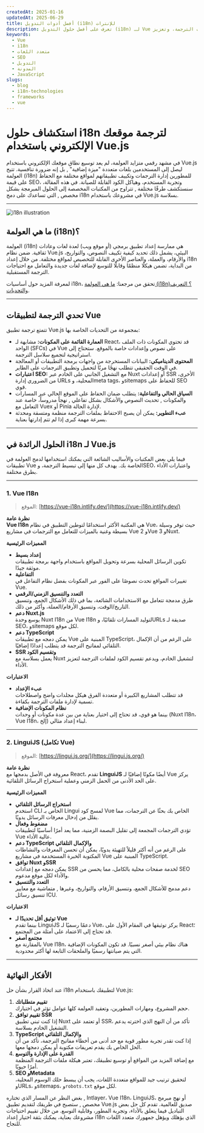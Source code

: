 ```yaml
---
createdAt: 2025-01-16
updatedAt: 2025-06-29
title: أفضل أدوات التدويل (i18n) للإنترات
description: تعرف على أفضل حلول التدويل (i18n) لـ Vue لتجاوز تحديات الترجمة، وتعزيز SEO، وتقديم تجربة ويب عالمية سلسة.
keywords:
  - Vue
  - i18n
  - متعدد اللغات
  - SEO
  - التدويل
  - المدونة
  - JavaScript
slugs:
  - blog
  - i18n-technologies
  - frameworks
  - vue
---
```


# استكشاف حلول i18n لترجمة موقعك الإلكتروني باستخدام Vue.js

في مشهد رقمي متزايد العولمة، لم يعد توسيع نطاق موقعك الإلكتروني باستخدام Vue.js ليصل إلى المستخدمين بلغات متعددة "ميزة إضافية" , بل إنه ضرورة تنافسية. تتيح العولمة (i18n) للمطورين إدارة الترجمات وتكييف تطبيقاتهم لمواقع مختلفة مع الحفاظ على قيمة SEO، وتجربة المستخدم، وهياكل الكود القابلة للصيانة. في هذه المقالة، سنستكشف طرقًا مختلفة , تتراوح من المكتبات المخصصة إلى الحلول المبرمجة بشكل مخصص , التي تساعدك على دمج i18n في مشروعك باستخدام Vue.js بسلاسة.

---

![i18n illustration](https://github.com/aymericzip/intlayer/blob/main/docs/assets/i18n.webp)

## ما هي العولمة (i18n)؟

العولمة (i18n) هي ممارسة إعداد تطبيق برمجي (أو موقع ويب) لعدة لغات وعادات ثقافية. ضمن نظام Vue.js البيئي، يشمل ذلك تحديد كيفية تكييف النصوص، والتواريخ، والأرقام، والعملة، والعناصر الأخرى القابلة للتخصيص لمواقع مختلفة. من خلال إعداد i18n من البداية، تضمن هيكلًا منظمًا وقابلًا للتوسع لإضافة لغات جديدة والتعامل مع احتياجات الترجمة المستقبلية.

لمعرفة المزيد حول أساسيات i18n، تحقق من مرجعنا: [ما هي العولمة (i18n)؟ التعريف والتحديات](https://github.com/aymericzip/intlayer/blob/main/docs/blog/ar/what_is_internationalization.md).

---

## تحدي الترجمة لتطبيقات Vue

تتمتع ترجمة تطبيق Vue.js بمجموعة من التحديات الخاصة بها:

- **العمارة القائمة على المكونات:** مشابهة لـ React، قد تحتوي المكونات ذات الملف الواحد (SFCs) في Vue على نصوص وإعدادات خاصة بالموقع. ستحتاج إلى استراتيجية لتجميع سلاسل الترجمة.
- **المحتوى الديناميكي:** البيانات المستخرجة من واجهات برمجة التطبيقات أو المعالجة في الوقت الحقيقي تتطلب نهجًا مرنًا لتحميل وتطبيق الترجمات على الطاير.
- **اعتبارات SEO:** مع التشغيل الجانبي على الخادم عبر Nuxt أو إعدادات SSR الأخرى، من الضروري إدارة URLs المحلية، وmeta tags، وsitemaps للحفاظ على SEO قوي.
- **السياق الحالي والتفاعلية:** يتطلب ضمان الحفاظ على الموقع الحالي عبر المسارات والمكونات , تحديث النصوص والأشكال بشكل تفاعلي , نهجاً مدروساً، خاصة عند التعامل مع Vuex أو Pinia لإدارة الحالة.
- **عبء التطوير:** يمكن أن يصبح الاحتفاظ بملفات الترجمة منظمة ومتسقة ومحدثة بسرعة مهمة كبرى إذا لم تتم إدارتها بعناية.

---

## الحلول الرائدة في i18n لـ Vue.js

فيما يلي بعض المكتبات والأساليب الشائعة التي يمكنك استخدامها لدمج العولمة في تطبيقات Vue الخاصة بك. يهدف كل منها إلى تبسيط الترجمة، وSEO، واعتبارات الأداء بطرق مختلفة.

---

### 1. Vue I18n

> الموقع: [https://vue-i18n.intlify.dev/](https://vue-i18n.intlify.dev/)

**نظرة عامة**  
**Vue I18n** هي المكتبة الأكثر استخدامًا لتوطين التطبيق في نظام Vue، حيث توفر وسيلة بسيطة وغنية بالميزات للتعامل مع الترجمات في مشاريع Vue 2 وVue 3 وNuxt.

**المميزات الرئيسية**

- **إعداد بسيط**  
  تكوين الرسائل المحلية بسرعة وتحويل المواقع باستخدام واجهة برمجة تطبيقات موثقة جيدًا.
- **التفاعلية**  
  تغييرات المواقع تحدث نصوصًا على الفور عبر المكونات بفضل نظام التفاعل في Vue.
- **التعدد والتنسيق الزمني/الرقمي**  
  طرق مدمجة تتعامل مع الاستخدامات الشائعة، بما في ذلك الأشكال الجمع، وتنسيق التاريخ/الوقت، وتنسيق الأرقام/العملة، وأكثر من ذلك.
- **دعم Nuxt.js**  
  يوسع وحدة Nuxt I18n من Vue I18n لتوليد المسارات تلقائيًا، وURLs صديقة لـ SEO، وsitemaps لكل موقع.
- **دعم TypeScript**  
  يمكن دمجه مع تطبيقات Vue المبنية على TypeScript، على الرغم من أن الإكمال التلقائي لمفاتيح الترجمة قد يتطلب إعدادًا إضافيًا.
- **SSR وتقسيم الكود**  
  يعمل بسلاسة مع Nuxt لتشغيل الخادم، ويدعم تقسيم الكود لملفات الترجمة لتعزيز الأداء.

**الاعتبارات**

- **عبء الإعداد**  
  قد تتطلب المشاريع الكبيرة أو متعددة الفرق هيكل مجلدات واضح واصطلاحات تسمية لإدارة ملفات الترجمة بكفاءة.
- **نظام المكونات الإضافية**  
  بينما هو قوي، قد تحتاج إلى اختيار بعناية من بين عدة مكونات أو وحدات (Nuxt I18n، Vue I18n، إلخ) لبناء إعداد مثالي.

---

### 2. LinguiJS (تكامل Vue)

> الموقع: [https://lingui.js.org/](https://lingui.js.org/)

**نظرة عامة**  
معروفة في الأصل بدمجها مع React، تقدم **LinguiJS** أيضًا مكونًا إضافيًا لـ Vue يركز على الحد الأدنى من الحمل الزمني وعملية استخراج الرسائل التلقائية.

**المميزات الرئيسية**

- **استخراج الرسائل التلقائي**  
  استخدم CLI الخاص بـ Lingui لمسح كود Vue الخاص بك بحثًا عن الترجمات، مما يقلل من إدخال معرفات الرسائل يدويًا.
- **مضغوط وفعال**  
  تؤدي الترجمات المجمعة إلى تقليل البصمة الزمنية، مما يعد أمرًا أساسيًا لتطبيقات Vue عالية الأداء.
- **دعم TypeScript والإكمال التلقائي**  
  على الرغم من أنه أكثر قليلاً للتهيئة يدويًا، يمكن أن تحسن المعرفات والنشاطات المكتوبة الخبرة المستخدمة في مشاريع Vue المبنية على TypeScript.
- **توافق Nuxt وSSR**  
  يمكن دمجه مع إعدادات SSR لخدمة صفحات محلية بالكامل، مما يحسن من SEO والأداء لكل موقع مدعوم.
- **التعدد والتنسيق**  
  دعم مدمج للأشكال الجمع، وتنسيق الأرقام، والتواريخ، وغيرها , متماشية مع معايير تنسيق رسائل ICU.

**الاعتبارات**

- **توثيق أقل تحديدًا لـ Vue**  
  بينما تقدم LinguiJS دعمًا رسميًا لـ Vue، يركز توثيقها في المقام الأول على React؛ قد تحتاج إلى الاعتماد على أمثلة من المجتمع.
- **مجتمع أصغر**  
  بالمقارنة مع Vue I18n، هناك نظام بيئي أصغر نسبيًا. قد تكون المكونات الإضافية التي يتم صيانتها رسميًا والملحقات التابعة لها أكثر محدودية.

---

## الأفكار النهائية

عند اتخاذ القرار بشأن حل i18n لتطبيقك باستخدام Vue.js:

1. **تقييم متطلباتك**  
   حجم المشروع، ومهارات المطورين، وتعقيد العولمة كلها عوامل تؤثر في اختيارك.
2. **تقييم توافق SSR**  
   إذا كنت تبني تطبيق Nuxt أو تعتمد على SSR، تأكد من أن النهج الذي اخترته يدعم التشغيل الخادم بسلاسة.
3. **TypeScript والإكمال التلقائي**  
   إذا كنت تقدر تجربة مطور قوية مع حد أدنى من أخطاء مفاتيح الترجمة، تأكد من أن الحل الخاص بك يقدم تعريفات مكتوبة أو يمكن دمجها معها.
4. **القدرة على الإدارة والتوسع**  
   مع إضافة المزيد من المواقع أو توسيع تطبيقك، تعتبر هيكلة ملفات الترجمة المنظمة أمرًا حيويًا.
5. **SEO وMetadata**  
   لتحقيق ترتيب جيد للمواقع متعددة اللغات، يجب أن يبسط حلك الوسوم المحلية، وURLs، وsitemaps، و`robots.txt` لكل موقع.

بغض النظر عن المسار الذي تختاره , Intlayer، Vue I18n، LinguiJS، أو نهج مبرمج مخصص , ستصبح في طريقك لتقديم تطبيق Vue.js صديق للعالمية. تقدم كل حل بعض التباديل فيما يتعلق بالأداء، وتجربة المطور، وقابلية التوسع. من خلال تقييم احتياجات مشروعك بعناية، يمكنك بثقة اختيار إعداد i18n الذي يؤهلك ويؤهل جمهورك متعدد اللغات للنجاح.
